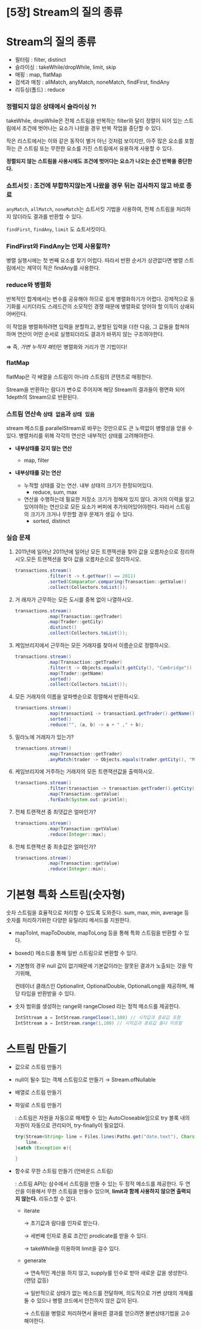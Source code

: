 # [5장] Stream의 질의 종류

# Stream의 질의 종류

- 필터링 : filter, distinct
- 슬라이싱 : takeWhile/dropWhile, limit, skip
- 매핑 : map, flatMap
- 검색과 매칭 : allMatch, anyMatch, noneMatch, findFirst, findAny
- 리듀싱(폴드) : reduce

### 정렬되지 않은 상태에서 슬라이싱 ?!

 takeWhile, dropWhile은 전체 스트림을 반복하는 filter와 달리 정렬이 되어 있는 스트림에서 조건에 벗어나는 요소가 나왔을 경우 반복 작업을 중단할 수 있다. 

작은 리스트에서는 이와 같은 동작이 별거 아닌 것처럼 보이지만, 아주 많은 요소를 포함하는 큰 스트림 또는 무한한 요소를 가진 스트림에서 유용하게 사용할 수 있다.

**정렬되지 않는 스트림을 사용시에도 조건에 벗어다는 요소가 나오는 순간 반복을 중단한다.**

### 쇼트서킷 : 조건에 부합하지않는게 나왔을 경우 뒤는 검사하지 않고 바로 종료

`anyMatch`, `allMatch`, `noneMatch`는 쇼트서킷 기법을 사용하여, 전체 스트림을 처리하지 않더라도 결과를 반환할 수 있다. 

`findFirst`, `findAny`, `limit` 도 쇼트서킷이다.

### FindFirst와 FindAny는 언제 사용할까?

병렬 실행시에는 첫 번째 요소를 찾기 어럽다. 따라서 반환 순서가 상관없다면 병렬 스트림에서는 제약이 적은 findAny를 사용한다.

### reduce와 병렬화

반복적인 합계에서는 변수를 공유해야 하므로 쉽게 병렬화하기가 어렵다. 강제적으로 동기화를 시키더라도 스레드간의 소모적인 경쟁 때문에 병렬화로 얻어야 할 이득이 상쇄되어버린다.

이 작업을 병렬화하려면 입력을 분할하고, 분할된 입력을 더한 다음, 그 값들을 합쳐야 하며 연산이 어떤 순서로 실행되더라도 결과가 바뀌지 않는 구조여야한다.

⇒ 즉, *가변 누적자 패턴*은 병렬화와 거리가 먼 기법이다!

### flatMap

flatMap은 각 배열을 스트림이 아니라 스트림의 콘텐츠로 매핑한다.

Stream을 반환하는 람다가 변수로 주어지며 해당 Stream의 결과들이 평면화 되어 1depth의 Stream으로 반환된다.

### 스트림 연산속 `상태 없음`과 `상태 있음`

stream 메소드를 parallelStream로 바꾸는 것만으로도 큰 노력없이 병렬성을 얻을 수 있다. 병렬처리를 위해 각각의 연산은 내부적인 상태를 고려해야한다.

- **내부상태를 갖지 않는 연산**
    - map, filter

- **내부상태를 갖는 연산**
    - 누적할 상태를 갖는 연산. 내부 상태의 크기가 한정되어있다.
        - reduce, sum, max
    - 연산을 수행하는데 필요한 저장소 크기가 정해져 있지 않다. 과거의 이력을 알고 있어야하는 연산으로 모든 요소가 버퍼에 추가되어있어야한다. 따라서 스트림의 크기가 크거나 무한할 경우 문제가 생길 수 있다.
        - sorted, distinct

### 실습 문제

1. 2011년에 일어난 2011년에 일어난 모든 트랜잭션을 찾아 값을 오름차순으로 정리하시오.모든 트랜잭션을 찾아 값을 오름차순으로 정리하시오.
    
    ```java
    transactions.stream()
                .filter(t -> t.getYear() == 2011)
                .sorted(Comparator.comparing(Transaction::getValue))
                .collect(Collectors.toList());
    ```
    
2. 거 래자가 근무하는 모든 도시를 중복 없이 나열하시오.
    
    ```java
    transactions.stream()
                .map(Transaction::getTrader)
                .map(Trader::getCity)
                .distinct()
                .collect(Collectors.toList());
    ```
    
3. 케임브리지에서 근무하는 모든 거래자를 찾아서 이름순으로 정렬하시오. 
    
    ```java
    transactions.stream()
                .map(Transaction::getTrader)
                .filter(t -> Objects.equals(t.getCity(), "Cambridge"))
                .map(Trader::getName)
                .sorted()
                .collect(Collectors.toList());
    ```
    
4. 모든 거래자의 이름을 알파벳순으로 정렬해서 반환하시오.
    
    ```java
    transactions.stream()
                .map(transaction1 -> transaction1.getTrader().getName())
                .sorted()
                .reduce("", (a, b) -> a + " ," + b);
    ```
    
5. 밀라노에 거래자가 있는가?
    
    ```java
    transactions.stream()
                .map(Transaction::getTrader)
                .anyMatch(trader -> Objects.equals(trader.getCity(), "Milan"));
    ```
    
6. 케임브리지에 거주하는 거래자의 모든 트랜잭션값을 출력하시오. 
    
    ```java
    transactions.stream()
                .filter(transaction -> transaction.getTrader().getCity().equals("Cambridge"))
                .map(Transaction::getValue)
                .forEach(System.out::println);
    ```
    
7.  전체 트랜잭션 중 최댓값은 얼마인가?
    
    ```java
    transactions.stream()
                .map(Transaction::getValue)
                .reduce(Integer::max);
    ```
    
8. 전체 트랜잭션 중 최솟값은 얼마인가?
    
    ```java
    transactions.stream()
                .map(Transaction::getValue)
                .reduce(Integer::min);
    ```
    

# 기본형 특화 스트림(숫자형)

숫자 스트림을 효율적으로 처리할 수 있도록 도와준다. sum, max, min, average 등 숫자를 처리하기위한 다양한 유틸리티 메서드를 지원한다.

- mapToInt, mapToDouble, mapToLong 등을 통해 특화 스트림을 반환할 수 있다.
- boxed() 메소드를 통해 일반 스트림으로 변환할 수 있다.

- 기본형의 경우 null 값이 없기때문에 기본값이라는 잘못된 결과가 노출되는 것을 막기위해,
    
    컨테이너 클래스인 OptionalInt, OptionalDouble, OptionalLong을 제공하며, 해당 타입을 반환받을 수 있다.
    

- 숫자 범위를 생성하는 range와 rangeClosed 라는 정적 메소드를 제공한다.
    
    ```java
    IntSttream a = IntStream.rangeClose(1,100) // 시작값과 종료값 포함
    IntSttream a = IntStream.range(1,100) // 시작값과 종료값 둘다 미포함
    ```
    

# 스트림 만들기

- 값으로 스트림 만들기
- null이 될수 있는 객체 스트림으로 만들기 → Stream.ofNullable
- 배열로 스트림 만들기
- 파일로 스트림 만들기
    
    : 스트림은 자원을 자동으로 해제할 수 있는 AutoCloseable임으로 try 블록 내의 자원이 자동으로 관리되어, try-finally이 필요없다.
    
    ```java
    try(Stream<String> line = Files.lines(Paths.get("date.text"), Charset.defaultCharset())){
        line..
    }catch (Exception e){
        
    }
    ```
    
- 함수로 무한 스트림 만들기 (언바운드 스트림)
    
    : 스트림 API는 삼수에서 스트림을 만들 수 있는 두 정적 메소드를 제공한다. 두 연산을 이용해서 무한 스트림을 만들수 있으며, **limit과 함께 사용하지 않으면 출력되지 않는다.** 리듀스할 수 없다.
    
    - iterate
        
        → 초기값과 람다를 인자로 받는다. 
        
        → 세번째 인자로 종료 조건인 prodicate를 받을 수 있다. 
        
        → takeWhile을 이용하여 limit을 걸수 있다.
        
    - generate
        
        → 연속적인 계산을 하지 않고, supply를 인수로 받아 새로운 값을 생성한다. (랜덤 값등)
        
        → 일반적으로 상태가 없는 메소드를 전달하며, 의도적으로 가변 상태의 개체를 둘 수 있으나 병렬 코드에서 안전하지 않은 값이 된다. 
        
        → 스트림을 병렬로 처리하면서 올바른 결과를 얻으려면 불변상태기법을 고수해야한다.

